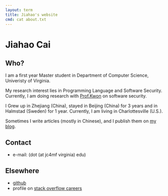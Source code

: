 ```yaml
---
layout: term
title: Jiahao's website
cmd: cat about.txt
---
```


# Jiahao Cai

## Who?

I am a first year Master student in Department of Computer Science, Univeristy of Virginia.

My research interest lies in Programming Language and Software Security. Currently, I am doing research with [Prof.Kwon](https://yonghwi-kwon.github.io) on software security.

I Grew up in Zhejiang (China), stayed in Beijing (China) for 3 years and in Halmstad (Sweden) for 1 year. Currently, I am living in Charlottesville (U.S.).

Sometimes I write articles (mostly in Chinese), and I publish them on [my blog](http://jujuba.me).

## Contact
+ e-mail: (dot (at jc4mf virginia) edu)

## Elsewhere
+ <a class = "dir" href="https://github.com/jiahao42">github</a>
+ profile on <a class = "dir" href="https://stackoverflow.com/users/story/5685664">stack overflow careers</a>
